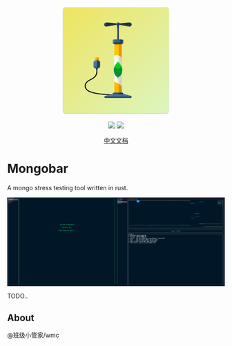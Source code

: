 <div align="center">
  <p><img src="logo.png" width="50%" /></p>
  <p>
    <img src="https://img.shields.io/crates/v/mongobar?style=for-the-badge" />
    <img src="https://img.shields.io/github/license/WumaCoder/mongobar?style=for-the-badge" />
  </p>
  <p>
    <a href="https://github.com/nidrs/nidrs/blob/main/readme_zh.md">中文文档</a>
  </p>
</div>

# Mongobar

A mongo stress testing tool written in rust.

<div align="center">
  <p style="display: flex">
    <img src="./assets/home.png" width="50%" />
    <img src="./assets/stress.png" width="50%" />
  </p>
</div>

TODO..

## About

@班级小管家/wmc
